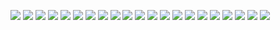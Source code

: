 ![](/source/pool/Slide01.jpg)
![](/source/pool/Slide02.jpg)
![](/source/pool/Slide03.jpg)
![](/source/pool/Slide04.jpg)
![](/source/pool/Slide05.jpg)
![](/source/pool/Slide06.jpg)
![](/source/pool/Slide07.jpg)
![](/source/pool/Slide08.jpg)
![](/source/pool/Slide09.jpg)
![](/source/pool/Slide10.jpg)
![](/source/pool/Slide11.jpg)
![](/source/pool/Slide12.jpg)
![](/source/pool/Slide13.jpg)
![](/source/pool/Slide14.jpg)
![](/source/pool/Slide15.jpg)
![](/source/pool/Slide16.jpg)
![](/source/pool/Slide17.jpg)
![](/source/pool/Slide18.jpg)
![](/source/pool/Slide19.jpg)
![](/source/pool/Slide20.jpg)
![](/source/pool/Slide21.jpg)
